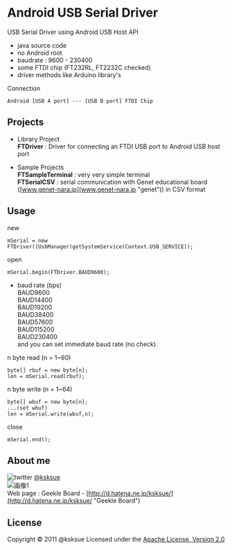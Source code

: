 Android USB Serial Driver
=====

USB Serial Driver using Android USB Host API

- java source code
- no Android root
- baudrate : 9600 - 230400
- some FTDI chip (FT232RL, FT2232C checked)
- driver methods like Arduino library's

Connection

    Android [USB A port] --- [USB B port] FTDI Chip

Projects
-----
- Library Project  
 **FTDriver** : Driver for connecting an FTDI USB port to Android USB host port

- Sample Projects  
 **FTSampleTerminal** : very very simple terminal  
 **FTSerialCSV** : serial communication with Genet educational board ([www.genet-nara.jp](www.genet-nara.jp "genet")) in CSV format

Usage
----------------


new

    mSerial = new FTDriver((UsbManager)getSystemService(Context.USB_SERVICE));


open

    mSerial.begin(FTDriver.BAUD9600);

+   baud rate (bps)  
BAUD9600  
BAUD14400  
BAUD19200  
BAUD38400  
BAUD57600  
BAUD115200  
BAUD230400  
and you can set immediate baud rate (no check).


n byte read (n = 1~60)

    byte[] rbuf = new byte[n];
    len = mSerial.read(rbuf);


n byte write (n = 1~64)

    byte[] wbuf = new byte[n];
    ...(set wbuf)
    len = mSerial.write(wbuf,n);


close

    mSerial.end();


About me
---
![twitter](http://d.hatena.ne.jp/images/icon-twitter.png "twitter") [@ksksue](http://twitter.com/#!/ksksue "twitter @ksksue")  
![画像1](http://a1.twimg.com/profile_images/549237316/twt_bigger.jpg "icon")  
Web page : Geekle Board - [http://d.hatena.ne.jp/ksksue/](http://d.hatena.ne.jp/ksksue/ "Geekle Board")  

License
----------
Copyright &copy; 2011 @ksksue
Licensed under the [Apache License, Version 2.0][Apache]

[Apache]: http://www.apache.org/licenses/LICENSE-2.0

